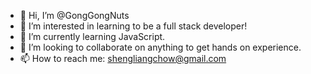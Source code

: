 - 👋 Hi, I’m @GongGongNuts
- 👀 I’m interested in learning to be a full stack developer!
- 🌱 I’m currently learning JavaScript.
- 💞️ I’m looking to collaborate on anything to get hands on experience.
- 📫 How to reach me: shengliangchow@gmail.com

<!---
GongGongNuts/GongGongNuts is a ✨ special ✨ repository because its `README.md` (this file) appears on your GitHub profile.
You can click the Preview link to take a look at your changes.
--->
